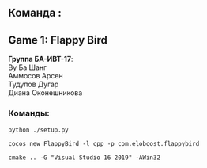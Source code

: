 ## Команда <eloboost>:
## Game 1: Flappy Bird

**Группа БА-ИВТ-17**:
<br>Ву Ба Шанг
<br>Аммосов Арсен
<br>Тудупов Дугар
<br>Диана Оконешникова

### Команды:
```
python ./setup.py
```
```
cocos new FlappyBird -l cpp -p com.eloboost.flappybird
```
```
cmake .. -G "Visual Studio 16 2019" -AWin32
```

